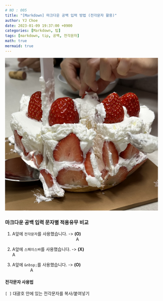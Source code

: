 ```yaml
---
# NO : 005
title: "[Markdown] 마크다운 공백 입력 방법 (전각문자 활용)"
author: YJ Choe
date: 2023-01-09 19:37:00 +0900
categories: [Markdown, 팁]
tags: [markdown, tip, 공백, 전각문자]
math: true
mermaid: true
---
```


![img1](/assets/img/post/005_01.png)


### 마크다운 공백 입력 문자별 적용유무 비교

1. A앞에 `전각문자`를 사용했습니다. -> **(O)**  
               A

2. A앞에 `스페이스바`를 사용했습니다. -> **(X)**  
               A

3. A앞에 `&nbsp;`를 사용했습니다. -> **(O)**  
&nbsp;&nbsp;&nbsp;&nbsp;&nbsp;&nbsp;&nbsp;&nbsp;&nbsp;&nbsp;&nbsp;&nbsp;&nbsp;&nbsp;&nbsp;A

#### 전각문자 사용법
`[ ]` 대괄호 안에 있는 전각문자를 복사/붙여넣기  

